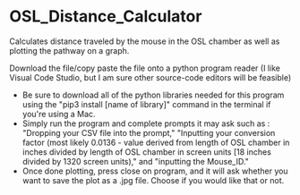 # OSL_Distance_Calculator
Calculates distance traveled by the mouse in the OSL chamber as well as plotting the pathway on a graph. 

Download the file/copy paste the file onto a python program reader (I like Visual Code Studio, but I am sure other source-code editors will be feasible) 

- Be sure to download all of the python libraries needed for this program using the "pip3 install [name of library]" command in the terminal if you're using a Mac.
- Simply run the program and complete prompts it may ask such as : "Dropping your CSV file into the prompt," "Inputting your conversion factor (most likely 0.0136 - value derived from length of OSL chamber in inches divided by length of OSL chamber in screen units [18 inches divided by 1320 screen units)," and "inputting the Mouse_ID."
- Once done plotting, press close on program, and it will ask whether you want to save the plot as a .jpg file. Choose if you would like that or not. 
